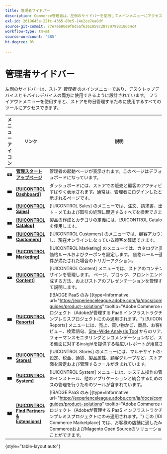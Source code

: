 ```yaml
---
title: 管理者サイドバー
description: Commerce管理者は、左側のサイドバーを使用してメインメニューにアクセスします。 マーチャントは、ストアの設定と管理に必要なすべての管理ツールにアクセスできます。
exl-id: 2619645e-22fc-4365-80c5-14e2ce7ea8df
source-git-commit: 77e7eb00e9f8d5af6361059c287707993180c4c4
workflow-type: tm+mt
source-wordcount: '385'
ht-degree: 0%

---
```


# 管理者サイドバー

左側のサイドバーは、ストア _管理者_ のメインメニューであり、デスクトップデバイスとモバイルデバイスの両方に使用できるように設計されています。 フライアウトメニューを使用すると、ストアを毎日管理するために使用するすべてのツールにアクセスできます。

| メニューアイコン | リンク | 説明 |
| --------- | ---- | ----------- |
| ![&#x200B; 管理サイドバーアイコン &#x200B;](./assets/icon-admin-sidebar-logo.png) | **[管理スタートアップページ](../configuration-reference/advanced/admin.md)** | 管理者の起動ページが表示されます。このページはデフォルトでダッシュボードになっています。 |
| ![&#x200B; ダッシュボードメニュー &#x200B;](./assets/icon-admin-sidebar-dashboard.png) | **[[!UICONTROL Dashboard]](admin-dashboard.md)** | ダッシュボードには、ストアでの販売と顧客のアクティビティの概要がすばやく表示されます。通常は、管理者にログインしたときに最初に表示されるページです。 |
| ![&#x200B; 販売メニュー &#x200B;](./assets/icon-admin-sidebar-sales.png) | **[[!UICONTROL Sales]](../stores-purchase/sales-menu.md)** | [!UICONTROL Sales] のメニューでは、注文、請求書、出荷、クレジット・メモおよび取引の処理に関連するすべてを検索できます。 |
| ![&#x200B; カタログメニュー &#x200B;](./assets/icon-admin-sidebar-catalog.png) | **[[!UICONTROL Catalog]](../catalog/catalog-menu.md)** | 製品の作成とカテゴリの定義には、[!UICONTROL Catalog] メニューを使用します。 |
| ![&#x200B; 顧客メニュー &#x200B;](./assets/icon-admin-sidebar-customers.png) | **[[!UICONTROL Customers]](../customers/customers-introduction.md)** | [!UICONTROL Customers] のメニューでは、顧客アカウントを管理し、現在オンラインになっている顧客を確認できます。 |
| ![&#x200B; マーケティングメニュー &#x200B;](./assets/icon-admin-sidebar-marketing.png) | **[[!UICONTROL Marketing]](../merchandising-promotions/marketing-menu.md)** | [!UICONTROL Marketing] のメニューでは、カタログと買い物かごの価格ルールおよびクーポンを設定します。 価格ルール一連の特定の条件が満たされた場合のトリガーアクション。 |
| ![&#x200B; コンテンツメニュー &#x200B;](./assets/icon-admin-sidebar-content.png) | **[[!UICONTROL Content]](../content-design/content-menu.md)** | [!UICONTROL Content] メニューでは、ストアのコンテンツ要素とデザインを管理します。 ページ、ブロック、フロントエンドアプリを作成する方法、およびストアのプレゼンテーションを管理する方法について説明します。 |
| ![&#x200B; レポートメニュー &#x200B;](./assets/icon-admin-sidebar-reports.png) | **[[!UICONTROL Reports]](reports-menu.md)** | [!BADGE PaaS のみ &#x200B;]{type=Informative url="https://experienceleague.adobe.com/ja/docs/commerce/user-guides/product-solutions" tooltip="Adobe Commerce on Cloud プロジェクト（Adobeが管理する PaaS インフラストラクチャ）およびオンプレミスプロジェクトにのみ適用されます。"} [!UICONTROL Reports] メニューには、売上、買い物かご、商品、お客様、タグ、レビュー、検索語句、[Site-Wide Analysis Tool](https://experienceleague.adobe.com/ja/docs/commerce-operations/tools/site-wide-analysis-tool/intro) からのリアルタイムのパフォーマンスモニタリングとレコメンデーションなど、ストアのあらゆる側面に対するinsightを提供する幅広いレポートが用意されています。 |
| ![&#x200B; ストアメニュー &#x200B;](./assets/icon-admin-sidebar-stores.png) | **[[!UICONTROL Stores]](../stores-purchase/stores-menu.md)** | [!UICONTROL Stores] のメニューには、マルチサイトのインストール設定、税金、通貨、製品属性、顧客グループなど、ストアのあらゆる側面を設定および管理するツールが含まれています。 |
| ![&#x200B; システムメニュー &#x200B;](./assets/icon-admin-sidebar-system.png) | **[[!UICONTROL System]](../systems/system-menu.md)** | [!UICONTROL System] メニューには、システム操作の管理、拡張機能のインストール、他のアプリケーションと統合するための Web サービスの管理を行うためのツールが含まれています。 |
| ![&#x200B; 拡張機能の検索 &#x200B;](./assets/icon-admin-sidebar-extensions.png) | **[[!UICONTROL Find Partners & Extensions]](commerce-marketplace.md)** | [!BADGE PaaS のみ &#x200B;]{type=Informative url="https://experienceleague.adobe.com/ja/docs/commerce/user-guides/product-solutions" tooltip="Adobe Commerce on Cloud プロジェクト（Adobeが管理する PaaS インフラストラクチャ）およびオンプレミスプロジェクトにのみ適用されます。"} この [!DNL Commerce Marketplace] では、お客様の店舗に適したAdobe CommerceおよびMagento Open Sourceのソリューションを見つけることができます。 |

{style="table-layout:auto"}
